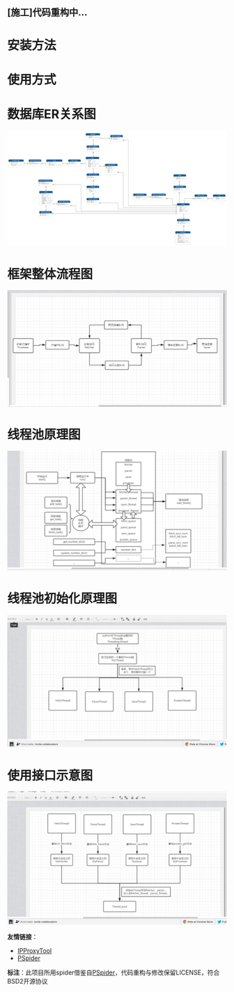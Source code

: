 



## [施工]代码重构中...

# 安装方法



# 使用方式



# 数据库ER关系图

![sql_er](./image/sql_er.png)



# 框架整体流程图

![](./image/process.png)

# 线程池原理图

![](./image/thread_pool.png)

# 线程池初始化原理图

![](./image/thread_inst.png)

# 使用接口示意图

![](./image/instances.png)



**友情链接**：

- [IPProxyTool](https://github.com/awolfly9/IPProxyTool)
- [PSpider](https://github.com/xianhu/PSpider)

**标注**：此项目所用spider借鉴自[PSpider](https://github.com/xianhu/PSpider)，代码重构与修改保留LICENSE，符合BSD2开源协议